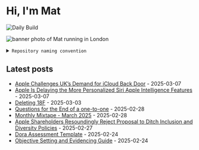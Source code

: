 # Hi, I'm Mat

![Daily Build](https://github.com/mat-0/mat-0/workflows/Daily%20Build/badge.svg)

![banner photo of Mat running in London](https://raw.githubusercontent.com/mat-0/mat-0/master/images/gh-header-image-cropped.jpg)

<details><summary><code>Repository naming convention</code></summary>
  
Repositories, where possible, are lowercase with underscores and follow the naming conventions below. 

  
- For demonstrations or proof of concepts, use the format `demo_name`.
- Boilerplate or templates are named in the format `template_name`.
  - where appropriate these are also published through GitHub pages and will be available at `username.github.io/repo_name`.
- WordPress-related content (mostly plugins) are prefixed with `wp_`.
- Twitter bots are prefixed with `bot_`.
- Standard repositories are named as they are, sometimes this might be a domain name e.g. `thechels.uk`.
</details>

## Latest posts

<!-- blog starts -->
- [Apple Challenges UK’s Demand for iCloud Back Door](https://thechels.uk/apple-challenges-uk's-demand-for-icloud-back-door) - 2025-03-07
- [Apple Is Delaying the More Personalized Siri Apple Intelligence Features](https://thechels.uk/apple-is-delaying-the-more-personalized-siri-apple-intelligence-features) - 2025-03-07
- [Deleting 18F](https://thechels.uk/deleting-18f) - 2025-03-03
- [Questions for the End of a one-to-one](https://thechels.uk/questions-for-the-end-of-a-one-to-one) - 2025-02-28
- [Monthly Mixtape - March 2025](https://thechels.uk/mixtape-music-03-2025) - 2025-02-28
- [Apple Shareholders Resoundingly Reject Proposal to Ditch Inclusion and Diversity Policies](https://thechels.uk/apple-shareholders-resoundingly-reject-proposal-to-ditch-inclusion-and-diversity-policies) - 2025-02-27
- [Dora Assessment Template](https://thechels.uk/dora-assessment) - 2025-02-24
- [Objective Setting and Evidencing Guide](https://thechels.uk/objective-setting-guide) - 2025-02-24
<!-- blog ends -->
